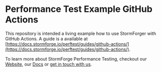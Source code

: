 # Performance Test Example GitHub Actions

This repository is intended a living example how to use StormForger with GitHub Actions. A guide is a available at [https://docs.stormforge.io/perftest/guides/github-actions/](https://docs.stormforge.io/perftest/guides/github-actions/).

To learn more about StormForge Performance Testing, checkout our [Website](https://www.stormforge.io), our [Docs](https://docs.stormforge.io/perftest) or [get in touch with us](https://www.stormforge.io/company/contact-us/).
